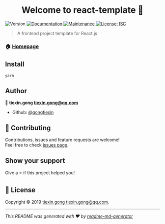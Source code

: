 <h1 align="center">Welcome to react-template 👋</h1>
<p>
  <img alt="Version" src="https://img.shields.io/npm/v/react-template.svg">
  <a href="https://github.com/gongtiexin/react-template#readme">
    <img alt="Documentation" src="https://img.shields.io/badge/documentation-yes-brightgreen.svg" target="_blank" />
  </a>
  <a href="https://github.com/gongtiexin/react-template/graphs/commit-activity">
    <img alt="Maintenance" src="https://img.shields.io/badge/Maintained%3F-yes-green.svg" target="_blank" />
  </a>
  <a href="https://github.com/gongtiexin/react-template/blob/master/LICENSE">
    <img alt="License: ISC" src="https://img.shields.io/badge/License-ISC-yellow.svg" target="_blank" />
  </a>
</p>

> A frontend project template for React.js

### 🏠 [Homepage](https://github.com/gongtiexin/react-template#readme)

## Install

```sh
yarn
```

## Author

👤 **tiexin.gong <tiexin.gong@qq.com>**

- Github: [@gongtiexin](https://github.com/gongtiexin)

## 🤝 Contributing

Contributions, issues and feature requests are welcome!<br />Feel free to check [issues page](https://github.com/gongtiexin/react-template/issues).

## Show your support

Give a ⭐️ if this project helped you!

## 📝 License

Copyright © 2019 [tiexin.gong <tiexin.gong@qq.com>](https://github.com/gongtiexin).<br />

<!-- This project is [ISC](https://github.com/gongtiexin/react-template/blob/master/LICENSE) licensed. -->

---

_This README was generated with ❤️ by [readme-md-generator](https://github.com/kefranabg/readme-md-generator)_
